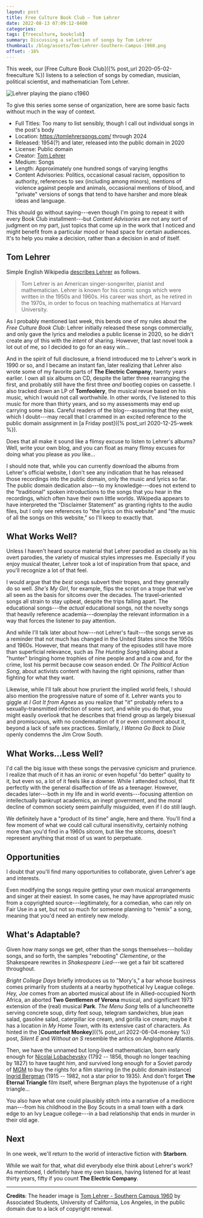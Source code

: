 ```yaml
---
layout: post
title: Free Culture Book Club — Tom Lehrer
date: 2022-08-13 07:09:12-0400
categories:
tags: [freeculture, bookclub]
summary: Discussing a selection of songs by Tom Lehrer
thumbnail: /blog/assets/Tom-Lehrer-Southern-Campus-1960.png
offset: -16%
---
```


This week, our [Free Culture Book Club]({% post_url 2020-05-02-freeculture %}) listens to a selection of songs by comedian, musician, political scientist, and mathematician Tom Lehrer.

![Lehrer playing the piano c1960](/blog/assets/Tom-Lehrer-Southern-Campus-1960.png "Not Victor Borge, not Mark Russell, and not whatever other piano-playing comedian who came to mind...")

To give this series some sense of organization, here are some basic facts without much in the way of context.

 * Full Titles:  Too many to list sensibly, though I call out individual songs in the post's body
 * Location:  <https://tomlehrersongs.com/> through 2024
 * Released:  1954(?) and later, released into the public domain in 2020
 * License:  Public domain
 * Creator:  [Tom Lehrer](http://tomlehrer.org/)
 * Medium:  Songs
 * Length:  Approximately one hundred songs of varying lengths
 * Content Advisories:  Politics, occasional casual racism, opposition to authority, references to sex (including among minors), mentions of violence against people and animals, occasional mentions of blood, and "private" versions of songs that tend to have harsher and more bleak ideas and language.

This should go without saying---even though I'm going to repeat it with every Book Club installment---but *Content Advisories* are not any sort of judgment on my part, just topics that come up in the work that I noticed and might benefit from a particular mood or head space for certain audiences.  It's to help you make a decision, rather than a decision in and of itself.

## Tom Lehrer

Simple English Wikipedia [describes Lehrer](https://simple.wikipedia.org/wiki/Tom_Lehrer) as follows.

 > Tom Lehrer is an American singer-songwriter, pianist and mathematician. Lehrer is known for his comic songs which were written in the 1950s and 1960s. His career was short, as he retired in the 1970s, in order to focus on teaching mathematics at Harvard University.

As I probably mentioned last week, this bends one of my rules about the *Free Culture Book Club*:  Lehrer initially released these songs commercially, and only gave the lyrics and melodies a public license in 2020, so he didn't create any of this with the *intent* of sharing.  However, that last novel took a lot out of me, so I decided to go for an easy win...

And in the spirit of full disclosure, a friend introduced me to Lehrer's work in 1990 or so, and I became an instant fan, later realizing that Lehrer also wrote some of my favorite parts of **The Electric Company**, twenty years earlier.  I own all six albums on CD, despite the latter three rearranging the first, and probably still have the first three *and* bootleg copies on cassette.  I also tracked down an LP of **Tomfoolery**, the musical revue based on his music, which I would not call worthwhile.  In other words, I've listened to this music for more than thirty years, and so my assessments may end up carrying some bias.  Careful readers of the blog---assuming that they exist, which I doubt---may recall that I crammed in an excited reference to the public domain assignment in [a Friday post]({% post_url 2020-12-25-week %}).

Does that all make it sound like a flimsy excuse to listen to Lehrer's albums?  Well, write your own blog, and you can float as many flimsy excuses for doing what you please as *you* like...

I should note that, while you can currently download the albums from Lehrer's official website, I don't see any indication that he has released those recordings into the public domain, only the music and lyrics so far.  The public domain dedication also---to my knowledge---does not extend to the "traditional" spoken introductions to the songs that you hear in the recordings, which often have their own little worlds.  Wikipedia appears to have interpreted the "Disclaimer Statement" as granting rights to the audio files, but I only see references to "the lyrics on this website" and "the music of all the songs on this website," so I'll keep to exactly that.

## What Works Well?

Unless I haven't heard source material that Lehrer parodied as closely as his overt parodies, the variety of musical styles impresses me.  Especially if you enjoy musical theater, Lehrer took a lot of inspiration from that space, and you'll recognize a lot of that feel.

I would argue that the *best* songs subvert their tropes, and they generally do so well.  *She's My Girl*, for example, flips the script on a trope that we've all seen as the basis for sitcoms over the decades.  The travel-oriented songs all strain to stay upbeat, despite the trips falling apart.  The educational songs---the *actual* educational songs, not the novelty songs that heavily reference academia---downplay the relevant information in a way that forces the listener to pay attention.

And while I'll talk later about how---not Lehrer's fault---the songs serve as a reminder that not much has changed in the United States since the 1950s and 1960s.  However, that means that many of the episodes still have more than superficial relevance, such as *The Hunting Song* talking about a "hunter" bringing home trophies of nine people and and a cow and, for the crime, lost his permit because cow season ended.  Or *The Political Action Song*, about activists content with having the right opinions, rather than fighting for what they want.

Likewise, while I'll talk about how prurient the implied world feels, I should also mention the progressive nature of some of it.  Lehrer wants you to giggle at *I Got It from Agnes* as you realize that "it" probably refers to a sexually-transmitted infection of some sort, and while you do that, you might easily overlook that he describes that friend group as largely bisexual and promiscuous, with no condemnation of it or even comment about it, beyond a lack of safe sex practices.  Similarly, *I Wanna Go Back to Dixie* openly condemns the Jim Crow South.

## What Works...Less Well?

I'd call the big issue with these songs the pervasive cynicism and prurience.  I realize that much of it has an ironic or even hopeful "do better" quality to it, but even so, a lot of it feels like a downer.  While I attended school, that fit perfectly with the general disaffection of life as a teenager.  However, decades later---both in my life and in world events---focusing attention on intellectually bankrupt academics, an inept government, and the moral decline of common society seem painfully misguided, even if I do still laugh.

We definitely have a "product of its time" angle, here and there.  You'll find a few moment of what we could call cultural insensitivity, certainly nothing more than you'd find in a 1960s sitcom, but like the sitcoms, doesn't represent anything that most of us want to perpetuate.

## Opportunities

I doubt that you'll find many opportunities to collaborate, given Lehrer's age and interests.

Even modifying the songs require getting your own musical arrangements and singer at their easiest.  In some cases, he may have appropriated music from a copyrighted source---legitimately, for a comedian, who can rely on Fair Use in a set, but not so much for someone planning to "remix" a song, meaning that you'd need an entirely new melody.

## What's Adaptable?

Given how many songs we get, other than the songs themselves---holiday songs, and so forth, the samples "rebooting" *Clementine*, or the Shakespeare rewrites in *Shakespeare Lied*---we get a fair bit scattered throughout.

*Bright College Days* briefly introduces us to "Mory's," a bar whose business comes primarily from students at a nearby hypothetical Ivy League college.  *Hey, Joe* comes from an aborted musical about life in Allied-occupied North Africa, an aborted **Two Gentlemen of Verona** musical, and significant 1973 extension of the (real) musical **Park**.  *The Menu Song* tells of a luncheonette serving concrete soup, dirty feet soup, telegram sandwiches, blue jean salad, gasoline salad,  caterpillar ice cream, and gorilla ice cream; maybe it has a location in *My Home Town*, with its extensive cast of characters.  As hinted in the [**Counterfeit Monkey**]({% post_url 2022-06-04-monkey %}) post, *Silent E* and *Without an S* resemble the antics on Anglophone Atlantis.

Then, we have the unnamed but long-lived mathematician, born early enough for [Nicolai Lobachevsky](https://en.wikipedia.org/wiki/Nikolai_Lobachevsky) (1792 -- 1856, though no longer teaching by 1827) to have taught him, and survived long enough for a Soviet parody of [MGM](https://en.wikipedia.org/wiki/Metro-Goldwyn-Mayer) to buy the rights for a film starring (in the public domain instance) [Ingrid Bergman](https://en.wikipedia.org/wiki/Ingrid_Bergman) (1915 -- 1982, not a star prior to 1935).  And don't forget **The Eternal Triangle** film itself, where Bergman plays the hypotenuse of a right triangle...

You also have what one could plausibly stitch into a narrative of a mediocre man---from his childhood in the Boy Scouts in a small town with a dark edge to an Ivy League college---in a bad relationship that ends in murder in their old age.

## Next

In one week, we'll return to the world of interactive fiction with **Starborn**.

While we wait for that, what did everybody else think about Lehrer's work?  As mentioned, I definitely have my own biases, having listened for at least thirty years, fifty if you count **The Electric Company**.

* * *

**Credits**:  The header image is [Tom Lehrer - Southern Campus 1960](https://commons.wikimedia.org/wiki/File:Tom_Lehrer_-_Southern_Campus_1960.jpg) by Associated Students, University of California, Los Angeles, in the public domain due to a lack of copyright renewal.
